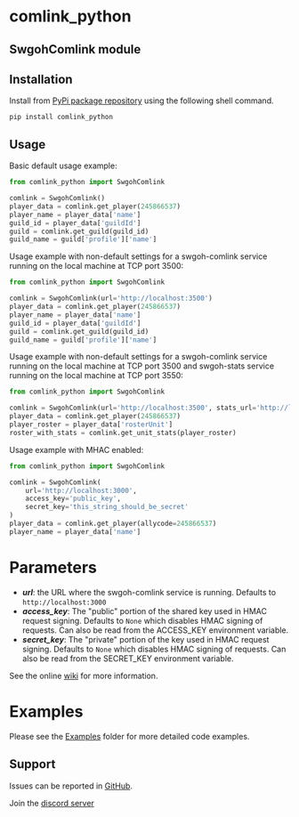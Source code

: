 # comlink_python

## SwgohComlink module

## Installation

Install from [PyPi package repository](https://pypi.org/project/swgoh-comlink/) using the following shell command.

```buildoutcfg
pip install comlink_python
```

## Usage

Basic default usage example:

```python
from comlink_python import SwgohComlink

comlink = SwgohComlink()
player_data = comlink.get_player(245866537)
player_name = player_data['name']
guild_id = player_data['guildId']
guild = comlink.get_guild(guild_id)
guild_name = guild['profile']['name']
```

Usage example with non-default settings for a swgoh-comlink service running on the local machine at TCP port 3500:

```python
from comlink_python import SwgohComlink

comlink = SwgohComlink(url='http://localhost:3500')
player_data = comlink.get_player(245866537)
player_name = player_data['name']
guild_id = player_data['guildId']
guild = comlink.get_guild(guild_id)
guild_name = guild['profile']['name']
```

Usage example with non-default settings for a swgoh-comlink service running on the local machine at TCP port 3500 and
swgoh-stats service running on the local machine at TCP port 3550:

```python
from comlink_python import SwgohComlink

comlink = SwgohComlink(url='http://localhost:3500', stats_url='http://localhost:3550')
player_data = comlink.get_player(245866537)
player_roster = player_data['rosterUnit']
roster_with_stats = comlink.get_unit_stats(player_roster)
```

Usage example with MHAC enabled:

```python
from comlink_python import SwgohComlink

comlink = SwgohComlink(
    url='http://localhost:3000', 
    access_key='public_key', 
    secret_key='this_string_should_be_secret'
)
player_data = comlink.get_player(allycode=245866537)
player_name = player_data['name']
```

# Parameters

- **_url_**: the URL where the swgoh-comlink service is running. Defaults to `http://localhost:3000`
- **_access_key_**: The "public" portion of the shared key used in HMAC request signing. Defaults to `None` which
  disables HMAC signing of requests. Can also be read from the ACCESS_KEY environment variable.
- **_secret_key_**: The "private" portion of the key used in HMAC request signing. Defaults to `None` which disables
  HMAC signing of requests. Can also be read from the SECRET_KEY environment variable.

See the online [wiki](https://github.com/swgoh-utils/swgoh-comlink/wiki) for more information.

# Examples

Please see the [Examples](examples/SwgohComlink) folder for more detailed code examples.

## Support

Issues can be reported in [GitHub](https://github.com/swgoh-utils/comlink-python/issues).

Join the [discord server](https://discord.gg/6PBfG5MzR3)
